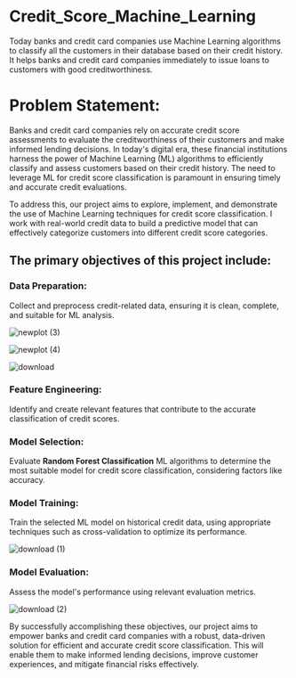 # Credit_Score_Machine_Learning
Today banks and credit card companies use Machine Learning algorithms to classify all the customers in their database based on their credit history. It helps banks and credit card companies immediately to issue loans to customers with good creditworthiness.

# Problem Statement:

Banks and credit card companies rely on accurate credit score assessments to evaluate the creditworthiness of their customers and make informed lending decisions. In today's digital era, these financial institutions harness the power of Machine Learning (ML) algorithms to efficiently classify and assess customers based on their credit history. The need to leverage ML for credit score classification is paramount in ensuring timely and accurate credit evaluations.

To address this, our project aims to explore, implement, and demonstrate the use of Machine Learning techniques for credit score classification. I work with real-world credit data to build a predictive model that can effectively categorize customers into different credit score categories. 

## The primary objectives of this project include:

### Data Preparation: 
Collect and preprocess credit-related data, ensuring it is clean, complete, and suitable for ML analysis.

![newplot (3)](https://github.com/sourabhsoni38/Credit_Score_Machine_Learning/assets/121083070/e55bb72e-6436-407a-8eca-20a698284619)

![newplot (4)](https://github.com/sourabhsoni38/Credit_Score_Machine_Learning/assets/121083070/33265011-db64-441e-b3cf-36a33942a4c9)

![download](https://github.com/sourabhsoni38/Credit_Score_Machine_Learning/assets/121083070/5927b1fa-5672-4e33-96ef-7cd34b37cb08)


### Feature Engineering: 
Identify and create relevant features that contribute to the accurate classification of credit scores.

### Model Selection: 
Evaluate __Random Forest Classification__ ML algorithms to determine the most suitable model for credit score classification, considering factors like accuracy.

### Model Training: 
Train the selected ML model on historical credit data, using appropriate techniques such as cross-validation to optimize its performance.

![download (1)](https://github.com/sourabhsoni38/Credit_Score_Machine_Learning/assets/121083070/c430a9da-5185-435d-86b3-a4d24ca0ea4a)


### Model Evaluation: 
Assess the model's performance using relevant evaluation metrics.

![download (2)](https://github.com/sourabhsoni38/Credit_Score_Machine_Learning/assets/121083070/f050ea55-9b68-4fa3-aabd-aefde2f9cac9)


By successfully accomplishing these objectives, our project aims to empower banks and credit card companies with a robust, data-driven solution for efficient and accurate credit score classification. This will enable them to make informed lending decisions, improve customer experiences, and mitigate financial risks effectively.
